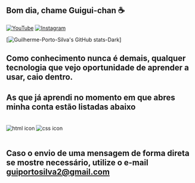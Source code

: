 ## Bom dia, chame Guigui-chan ☕

[![YouTube](https://img.shields.io/badge/YouTube-FF0000?style=for-the-badge&logo=youtube&logoColor=white)](https://www.youtube.com/channel/UC88fbci1hM9aj8AkyMHJlLQ) [![Instagram](https://img.shields.io/badge/Instagram-E4405F?style=for-the-badge&logo=instagram&logoColor=white)](https://www.instagram.com/guilhermeportoe?igsh=YzljYTk1ODg3Zg==)

[![Guilherme-Porto-Silva's GitHub stats-Dark](https://github-readme-stats.vercel.app/api?username=guilherme-porto-silva&show_icons=true&theme=neon)]

## Como conhecimento nunca é demais, qualquer tecnologia que vejo oportunidade de aprender a usar, caio dentro. 
## As que já aprendi no momento em que abres minha conta estão listadas abaixo

<div style="display: inline_block"></br>
<img align="center" src="https://img.shields.io/badge/HTML-239120?style=for-the-badge&logo=html5&logoColor=white" alt="html icon">
<img align="center" src="https://img.shields.io/badge/CSS-239120?&style=for-the-badge&logo=css3&logoColor=white" alt="css icon">
</div><br/>

## Caso o envio de uma mensagem de forma direta se mostre necessário, utilize o e-mail guiportosilva2@gmail.com
